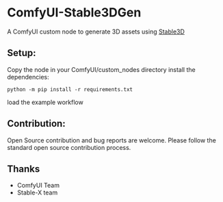 # ComfyUI-Stable3DGen
A ComfyUI custom node to generate 3D assets using [Stable3D](https://github.com/Stable-X/Stable3DGen)

## Setup:
Copy the node in your ComfyUI/custom_nodes directory
install the dependencies:
```
python -m pip install -r requirements.txt
```
load the example workflow

## Contribution:
Open Source contribution and bug reports are welcome.
Please follow the standard open source contribution process.

## Thanks
* ComfyUI Team
* Stable-X team
